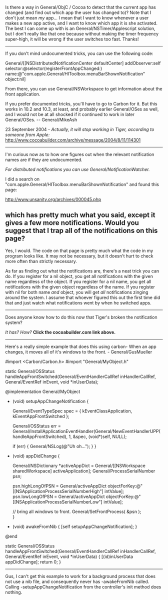 Is there a way in General/ObjC / Cocoa to detect that the current app has changed (and find out which app the user has changed to)?  Note that I don't just mean *my* app... I mean that I want to know whenever a user makes a new app active, and I want to know which app it is she activated.  The best I can come up with is an General/NSTimer/Applescript solution, but I don't really like that one because without making the timer frequency super-high, it will be wrong if the user switches too fast.  Thanks!

----

If you don't mind undocumented tricks, you can use the following code:
    
General/[[NSDistributedNotificationCenter defaultCenter] 
   addObserver:self
   selector:@selector(registerFrontAppChanged:)
   name:@"com.apple.General/HIToolbox.menuBarShownNotification"
   object:nil]

From there, you can use General/NSWorkspace to get information about the front application.

If you prefer documented tricks, you'll have to go to Carbon for it. But this works in 10.2 and 10.3, at least, and probably earlier General/OSes as well, and I would not be at all shocked if it continued to work in later General/OSes. -- General/MikeAsh

23 September 2004 - *Actually, it will stop working in Tiger, according to someone from Apple:* http://www.cocoabuilder.com/archive/message/2004/8/11/114301

----
I'm curious now as to how one figures out when the relevant notification names are if they are undocumented.  

*For distributed notifications you can use General/NotificationWatcher.*

I did a search on "com.apple.General/HIToolbox.menuBarShownNotification" and found this page:

http://www.unsanity.org/archives/000045.php

which has pretty much what you said, except it gives a few more notifications.  Would you suggest that I trap all of the notifications on this page?
----
Yes, I would. The code on that page is pretty much what the code in my program looks like. It may not be necessary, but it doesn't hurt to check more often than strictly necessary.

As far as finding out what the notifications are, there's a neat trick you can do. If you register for a nil object, you get all notifications with the given name regardless of the object. If you register for a nil name, you get all notifications with the given object regardless of the name. If you register with nil for both name *and* object, you will get *all* notifications zinging around the system. I assume that whoever figured this out the first time did that and just watch what notifications went by when he switched apps.

----

Does anyone know how to do this now that Tiger's broken the notification system?

*It has? How?* **Click the cocoabuilder.com link above.**

----

Here's a really simple example that does this using carbon-
When an app changes, it moves all of it's windows to the front. - General/GusMueller

    
#import <Carbon/Carbon.h>
#import "General/MyObject.h"


static General/OSStatus handleAppFrontSwitched(General/EventHandlerCallRef inHandlerCallRef, General/EventRef inEvent, void *inUserData);

@implementation General/MyObject

- (void) setupAppChangeNotification {
    
    General/EventTypeSpec spec = { kEventClassApplication,  
        kEventAppFrontSwitched };
    
    General/OSStatus err = General/InstallApplicationEventHandler(General/NewEventHandlerUPP(handleAppFrontSwitched), 1, &spec, (void*)self, NULL);
    
    if (err) {
        General/NSLog(@"Uh oh...");
    }
}

- (void) appDidChange {
    
    General/NSDictionary *activeAppDict = General/[[NSWorkspace sharedWorkspace] activeApplication];
    General/ProcessSerialNumber    psn;
    
    psn.highLongOfPSN = General/activeAppDict objectForKey:@"[[NSApplicationProcessSerialNumberHigh"] intValue];
    psn.lowLongOfPSN  = General/activeAppDict objectForKey:@"[[NSApplicationProcessSerialNumberLow"] intValue];
    
    // bring all windows to front.
    General/SetFrontProcess( &psn );    
}

- (void) awakeFromNib {
    [self setupAppChangeNotification];
}

@end

static General/OSStatus handleAppFrontSwitched(General/EventHandlerCallRef inHandlerCallRef, General/EventRef inEvent, void *inUserData) {
    [(id)inUserData appDidChange];
    return 0;
}

----
Gus, I can't get this example to work for a background process that does not use a nib file, and consequently never has -awakeFromNib called.  Calling -setupAppChangeNotification from the controller's init method does nothing.